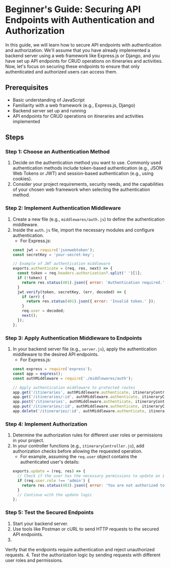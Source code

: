 # Beginner's Guide: Securing API Endpoints with Authentication and Authorization

In this guide, we will learn how to secure API endpoints with authentication and authorization. We'll assume that you have already implemented a backend server using a web framework like Express.js or Django, and you have set up API endpoints for CRUD operations on itineraries and activities. Now, let's focus on securing these endpoints to ensure that only authenticated and authorized users can access them. 

## Prerequisites
- Basic understanding of JavaScript
- Familiarity with a web framework (e.g., Express.js, Django)
- Backend server set up and running
- API endpoints for CRUD operations on itineraries and activities implemented

## Steps

### Step 1: Choose an Authentication Method
1. Decide on the authentication method you want to use. Commonly used authentication methods include token-based authentication (e.g., JSON Web Tokens or JWT) and session-based authentication (e.g., using cookies).
2. Consider your project requirements, security needs, and the capabilities of your chosen web framework when selecting the authentication method.

### Step 2: Implement Authentication Middleware
1. Create a new file (e.g., `middlewares/auth.js`) to define the authentication middleware.
2. Inside the `auth.js` file, import the necessary modules and configure authentication.
   - For Express.js:
   ```javascript
   const jwt = require('jsonwebtoken');
   const secretKey = 'your-secret-key';

   // Example of JWT authentication middleware
   exports.authenticate = (req, res, next) => {
     const token = req.headers.authorization?.split(' ')[1];
     if (!token) {
       return res.status(401).json({ error: 'Authentication required.' });
     }
     jwt.verify(token, secretKey, (err, decoded) => {
       if (err) {
         return res.status(401).json({ error: 'Invalid token.' });
       }
       req.user = decoded;
       next();
     });
   };
   ```

### Step 3: Apply Authentication Middleware to Endpoints
1. In your backend server file (e.g., `server.js`), apply the authentication middleware to the desired API endpoints.
   - For Express.js:
   ```javascript
   const express = require('express');
   const app = express();
   const authMiddleware = require('./middlewares/auth');

   // Apply authentication middleware to protected routes
   app.get('/itineraries', authMiddleware.authenticate, itineraryController.getAll);
   app.get('/itineraries/:id', authMiddleware.authenticate, itineraryController.getById);
   app.post('/itineraries', authMiddleware.authenticate, itineraryController.create);
   app.put('/itineraries/:id', authMiddleware.authenticate, itineraryController.update);
   app.delete('/itineraries/:id', authMiddleware.authenticate, itineraryController.delete);
   ```

### Step 4: Implement Authorization
1. Determine the authorization rules for different user roles or permissions in your project.
2. In your controller functions (e.g., `itineraryController.js`), add authorization checks before allowing the requested operation.
   - For example, assuming the `req.user` object contains the authenticated user's details:
   ```javascript
   exports.update = (req, res) => {
     // Check if the user has the necessary permissions to update an itinerary
     if (req.user.role !== 'admin') {
       return res.status(403).json({ error: 'You are not authorized to perform this operation.' });
     }
     // Continue with the update logic
   };
   ```

### Step 5: Test the Secured Endpoints
1. Start your backend server.
2. Use tools like Postman or cURL to send HTTP requests to the secured API endpoints.
3.

 Verify that the endpoints require authentication and reject unauthorized requests.
4. Test the authorization logic by sending requests with different user roles and permissions.
